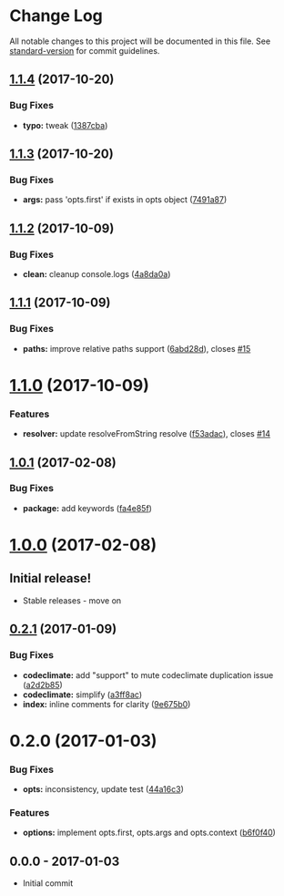 # Change Log

All notable changes to this project will be documented in this file. See [standard-version](https://github.com/conventional-changelog/standard-version) for commit guidelines.

<a name="1.1.4"></a>
## [1.1.4](https://github.com/tunnckocore/resolve-plugins-sync/compare/v1.1.3...v1.1.4) (2017-10-20)


### Bug Fixes

* **typo:** tweak ([1387cba](https://github.com/tunnckocore/resolve-plugins-sync/commit/1387cba))



<a name="1.1.3"></a>
## [1.1.3](https://github.com/tunnckocore/resolve-plugins-sync/compare/v1.1.2...v1.1.3) (2017-10-20)


### Bug Fixes

* **args:** pass 'opts.first' if exists in opts object ([7491a87](https://github.com/tunnckocore/resolve-plugins-sync/commit/7491a87))



<a name="1.1.2"></a>
## [1.1.2](https://github.com/tunnckocore/resolve-plugins-sync/compare/v1.1.1...v1.1.2) (2017-10-09)


### Bug Fixes

* **clean:** cleanup console.logs ([4a8da0a](https://github.com/tunnckocore/resolve-plugins-sync/commit/4a8da0a))



<a name="1.1.1"></a>
## [1.1.1](https://github.com/tunnckocore/resolve-plugins-sync/compare/v1.1.0...v1.1.1) (2017-10-09)


### Bug Fixes

* **paths:** improve relative paths support ([6abd28d](https://github.com/tunnckocore/resolve-plugins-sync/commit/6abd28d)), closes [#15](https://github.com/tunnckocore/resolve-plugins-sync/issues/15)



<a name="1.1.0"></a>
# [1.1.0](https://github.com/tunnckocore/resolve-plugins-sync/compare/v1.0.1...v1.1.0) (2017-10-09)


### Features

* **resolver:** update resolveFromString resolve ([f53adac](https://github.com/tunnckocore/resolve-plugins-sync/commit/f53adac)), closes [#14](https://github.com/tunnckocore/resolve-plugins-sync/issues/14)



<a name="1.0.1"></a>
## [1.0.1](https://github.com/tunnckocore/resolve-plugins-sync/compare/v1.0.0...v1.0.1) (2017-02-08)


### Bug Fixes

* **package:** add keywords ([fa4e85f](https://github.com/tunnckocore/resolve-plugins-sync/commit/fa4e85f))



<a name="1.0.0"></a>
# [1.0.0](https://github.com/tunnckocore/resolve-plugins-sync/compare/v0.2.1...v1.0.0) (2017-02-08)

## Initial release!

* Stable releases - move on


<a name="0.2.1"></a>
## [0.2.1](https://github.com/tunnckocore/resolve-plugins-sync/compare/v0.2.0...v0.2.1) (2017-01-09)


### Bug Fixes

* **codeclimate:** add "support" to mute codeclimate duplication issue ([a2d2b85](https://github.com/tunnckocore/resolve-plugins-sync/commit/a2d2b85))
* **codeclimate:** simplify ([a3ff8ac](https://github.com/tunnckocore/resolve-plugins-sync/commit/a3ff8ac))
* **index:** inline comments for clarity ([9e675b0](https://github.com/tunnckocore/resolve-plugins-sync/commit/9e675b0))



<a name="0.2.0"></a>
# 0.2.0 (2017-01-03)


### Bug Fixes

* **opts:** inconsistency, update test ([44a16c3](https://github.com/tunnckocore/resolve-plugins-sync/commit/44a16c3))


### Features

* **options:** implement opts.first, opts.args and opts.context ([b6f0f40](https://github.com/tunnckocore/resolve-plugins-sync/commit/b6f0f40))





## 0.0.0 - 2017-01-03
- Initial commit